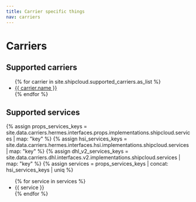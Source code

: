 ```yaml
---
title: Carrier specific things
nav: carriers
---
```


# Carriers

## Supported carriers
<ul>
{% for carrier in site.shipcloud.supported_carriers.as_list %}
  <li><a href="{{ carrier.key | prepend: site.baseurl }}" data-proofer-ignore>{{ carrier.name }}</a></li>
{% endfor %}
</ul>

## Supported services
{% assign props_services_keys = site.data.carriers.hermes.interfaces.props.implementations.shipcloud.services | map: "key" %}
{% assign hsi_services_keys = site.data.carriers.hermes.interfaces.hsi.implementations.shipcloud.services | map: "key" %}
{% assign dhl_v2_services_keys = site.data.carriers.dhl.interfaces.v2.implementations.shipcloud.services | map: "key" %}
{% assign services = props_services_keys | concat: hsi_services_keys | uniq %}
<ul>
{% for service in services %}
  <li>{{ service }}</li>
{% endfor %}
</ul>
<!-- {{ site.shipcloud.supported_carriers.as_list }} -->
<!-- {{ site.shipcloud.supported_carriers.as_keys_array }} -->

